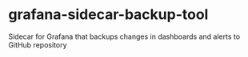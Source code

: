 # grafana-sidecar-backup-tool
Sidecar for Grafana that backups changes in dashboards and alerts to GitHub repository
